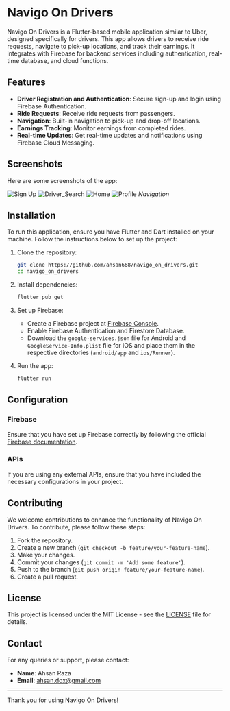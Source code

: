 # Navigo On Drivers

Navigo On Drivers is a Flutter-based mobile application similar to Uber, designed specifically for drivers. This app allows drivers to receive ride requests, navigate to pick-up locations, and track their earnings. It integrates with Firebase for backend services including authentication, real-time database, and cloud functions.

## Features

- **Driver Registration and Authentication**: Secure sign-up and login using Firebase Authentication.
- **Ride Requests**: Receive ride requests from passengers.
- **Navigation**: Built-in navigation to pick-up and drop-off locations.
- **Earnings Tracking**: Monitor earnings from completed rides.
- **Real-time Updates**: Get real-time updates and notifications using Firebase Cloud Messaging.

## Screenshots

Here are some screenshots of the app:

![Sign Up](screenshots/Signup.png)
![Driver_Search](screenshots/driver_search.png)
![Home](screenshots/homepage.png)
![Profile](screenshots/profile.png)
*Navigation*

## Installation

To run this application, ensure you have Flutter and Dart installed on your machine. Follow the instructions below to set up the project:

1. Clone the repository:
    ```bash
    git clone https://github.com/ahsan668/navigo_on_drivers.git
    cd navigo_on_drivers
    ```

2. Install dependencies:
    ```bash
    flutter pub get
    ```

3. Set up Firebase:
    - Create a Firebase project at [Firebase Console](https://console.firebase.google.com/).
    - Enable Firebase Authentication and Firestore Database.
    - Download the `google-services.json` file for Android and `GoogleService-Info.plist` file for iOS and place them in the respective directories (`android/app` and `ios/Runner`).

4. Run the app:
    ```bash
    flutter run
    ```

## Configuration

### Firebase

Ensure that you have set up Firebase correctly by following the official [Firebase documentation](https://firebase.google.com/docs/flutter/setup).

### APIs

If you are using any external APIs, ensure that you have included the necessary configurations in your project.

## Contributing

We welcome contributions to enhance the functionality of Navigo On Drivers. To contribute, please follow these steps:

1. Fork the repository.
2. Create a new branch (`git checkout -b feature/your-feature-name`).
3. Make your changes.
4. Commit your changes (`git commit -m 'Add some feature'`).
5. Push to the branch (`git push origin feature/your-feature-name`).
6. Create a pull request.

## License

This project is licensed under the MIT License - see the [LICENSE](LICENSE) file for details.

## Contact

For any queries or support, please contact:

- **Name**: Ahsan Raza
- **Email**: ahsan.dox@gmail.com


---

Thank you for using Navigo On Drivers!
